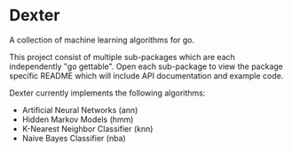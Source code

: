 Dexter
======
A collection of machine learning algorithms for go.

This project consist of multiple sub-packages which are each independently "go gettable". Open each sub-package to view the package specific README which will include API documentation and example code.

Dexter currently implements the following algorithms:
- Artificial Neural Networks (ann)
- Hidden Markov Models (hmm)
- K-Nearest Neighbor Classifier (knn)
- Naive Bayes Classifier (nba)
